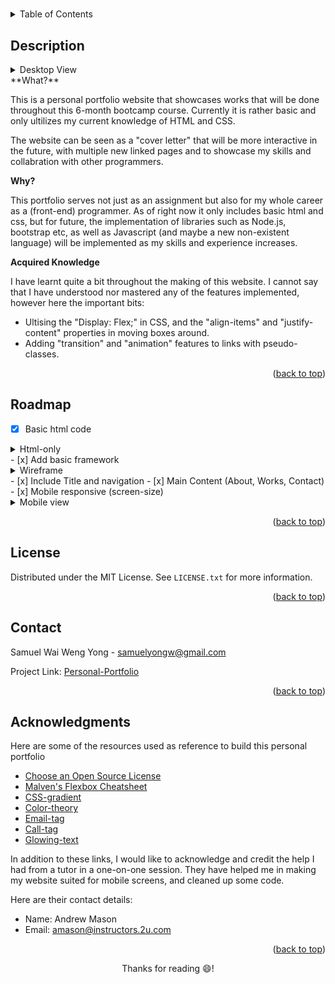 # <Personal-Portfolio>
<a name="readme-top"></a>

<!-- TABLE OF CONTENTS -->
<details>
  <summary>Table of Contents</summary>
  <ol>
    <li>
      <a href="#description">Description</a>
    </li>
    <li><a href="#roadmap">Roadmap</a></li>
    <li><a href="#license">License</a></li>
    <li><a href="#contact">Contact</a></li>
    <li><a href="#acknowledgments">Acknowledgments</a></li>
  </ol>
</details>



<!-- ABOUT THE PROJECT -->
## Description
<details> <summary>Desktop View</summary>

![Desktop-view](assets/images/Desktop_view.png)
</details>
**What?**

This is a personal portfolio website that showcases works that will be done throughout this 6-month bootcamp course. Currently it is rather basic and only ultilizes my current knowledge of HTML and CSS.  

The website can be seen as a "cover letter" that will be more interactive in the future, with multiple new linked pages and to showcase my skills and collabration with other programmers. 

**Why?**

This portfolio serves not just as an assignment but also for my whole career as a (front-end) programmer.
As of right now it only includes basic html and css, but for future, the implementation of libraries such as Node.js, bootstrap etc, as well as Javascript (and maybe a new non-existent language) will be implemented as my skills and experience increases. 

**Acquired Knowledge**

I have learnt quite a bit throughout the making of this website.
I cannot say that I have understood nor mastered any of the features implemented, however here the important bits:

- Ultising the "Display: Flex;" in CSS, and the "align-items" and "justify-content" properties in moving boxes around.
- Adding "transition" and "animation" features to links with pseudo-classes. 

<p align="right">(<a href="#readme-top">back to top</a>)</p>


<!-- ROADMAP -->
## Roadmap
- [x] Basic html code 
<details> 
<summary>Html-only</summary>

![Pure-html](assets/images/pure_html.png)
</details>
- [x] Add basic framework
<details>
<summary>Wireframe</summary>

![Framework](assets/images/wireframe.png)
</details>
- [x] Include Title and navigation
- [x] Main Content (About, Works, Contact)
- [x] Mobile responsive (screen-size)
<details>
<summary>Mobile view</summary>

![Mobile-view](assets/images/mobileview.png)
</details>

<p align="right">(<a href="#readme-top">back to top</a>)</p>


<!-- LICENSE -->
## License

Distributed under the MIT License. See `LICENSE.txt` for more information.

<p align="right">(<a href="#readme-top">back to top</a>)</p>


<!-- CONTACT -->
## Contact

Samuel Wai Weng Yong - <a href="mailto:samuelyongw@gmail.com"> samuelyongw@gmail.com </a>

Project Link: [Personal-Portfolio](https://github.com/KangaZero/kangazero.Personal_Portfolio.io.git)

<p align="right">(<a href="#readme-top">back to top</a>)</p>


<!-- ACKNOWLEDGMENTS -->
## Acknowledgments

Here are some of the resources used as reference to build this personal portfolio

* [Choose an Open Source License](https://choosealicense.com)
* [Malven's Flexbox Cheatsheet](https://flexbox.malven.co/)
* [CSS-gradient](https://cssgradient.io/)
* [Color-theory](https://www.invisionapp.com/inside-design/understanding-color-theory-the-color-wheel-and-finding-complementary-colors/)
* [Email-tag](https://www.w3schools.com/tags/tag_address.asp)
* [Call-tag](https://www.elegantthemes.com/blog/wordpress/call-link-html-phone-number#:~:text=Adding%20an%20HTML%20Phone%20Number%20Call%20Link%20to%20your%20Website&text=Href%3Dtel%3A%20creates%20the%20call,the%20number%20it%20will%20call.)
* [Glowing-text](https://www.w3schools.com/howto/howto_css_glowing_text.asp)

In addition to these links, I would like to acknowledge and credit the help I had from a tutor in a one-on-one session. They have helped me in making my website suited for mobile screens, and cleaned up some code. 

Here are their contact details:
- Name: Andrew Mason
- Email: <a href="mailto:amason@instructors.2u.com"> amason@instructors.2u.com </a>

<p align="right">(<a href="#readme-top">back to top</a>)</p>


<p align="center">Thanks for reading 😄!</p>
